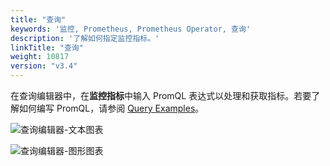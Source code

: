 ```yaml
---
title: "查询"
keywords: '监控, Prometheus, Prometheus Operator, 查询'
description: '了解如何指定监控指标。'
linkTitle: "查询"
weight: 10817
version: "v3.4"
---
```


在查询编辑器中，在**监控指标**中输入 PromQL 表达式以处理和获取指标。若要了解如何编写 PromQL，请参阅 [Query Examples](https://prometheus.io/docs/prometheus/latest/querying/examples/)。

![查询编辑器-文本图表](/images/docs/v3.x/zh-cn/project-user-guide/custom-application-monitoring/visualization/querying/text-chart-edit.png)

![查询编辑器-图形图表](/images/docs/v3.x/zh-cn/project-user-guide/custom-application-monitoring/visualization/querying/graph-chart-edit.png)